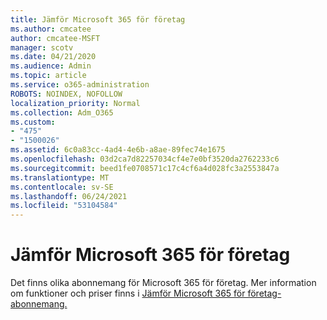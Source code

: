```yaml
---
title: Jämför Microsoft 365 för företag
ms.author: cmcatee
author: cmcatee-MSFT
manager: scotv
ms.date: 04/21/2020
ms.audience: Admin
ms.topic: article
ms.service: o365-administration
ROBOTS: NOINDEX, NOFOLLOW
localization_priority: Normal
ms.collection: Adm_O365
ms.custom:
- "475"
- "1500026"
ms.assetid: 6c0a83cc-4ad4-4e6b-a8ae-89fec74e1675
ms.openlocfilehash: 03d2ca7d82257034cf4e7e0bf3520da2762233c6
ms.sourcegitcommit: beed1fe0708571c17c4cf6a4d028fc3a2553847a
ms.translationtype: MT
ms.contentlocale: sv-SE
ms.lasthandoff: 06/24/2021
ms.locfileid: "53104584"
---
```

# <a name="compare-microsoft-365-for-business"></a>Jämför Microsoft 365 för företag

Det finns olika abonnemang för Microsoft 365 för företag. Mer information om funktioner och priser finns i [Jämför Microsoft 365 för företag-abonnemang.](https://www.microsoft.com/microsoft-365/business/compare-all-microsoft-365-business-products)  